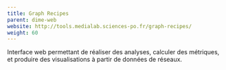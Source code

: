 ```yaml
---
title: Graph Recipes
parent: dime-web
website: http://tools.medialab.sciences-po.fr/graph-recipes/
weight: 60
---
```


Interface web permettant de réaliser des analyses, calculer des métriques, et produire des visualisations à partir de données de réseaux.
